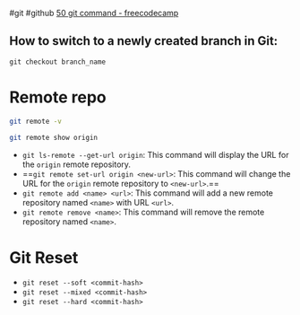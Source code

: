 #git #github 
[50 git command - freecodecamp](https://www.freecodecamp.org/news/git-cheat-sheet/)

## How to switch to a newly created branch in Git:

```
git checkout branch_name
```

# Remote repo
```bash
git remote -v
```

```bash
git remote show origin
```

- `git ls-remote --get-url origin`: This command will display the URL for the `origin` remote repository.
- ==`git remote set-url origin <new-url>`: This command will change the URL for the `origin` remote repository to `<new-url>`.==
- `git remote add <name> <url>`: This command will add a new remote repository named `<name>` with URL `<url>`.
- `git remote remove <name>`: This command will remove the remote repository named `<name>`.

# Git Reset
- `git reset --soft <commit-hash>`
- `git reset --mixed <commit-hash>`
- `git reset --hard <commit-hash>`
